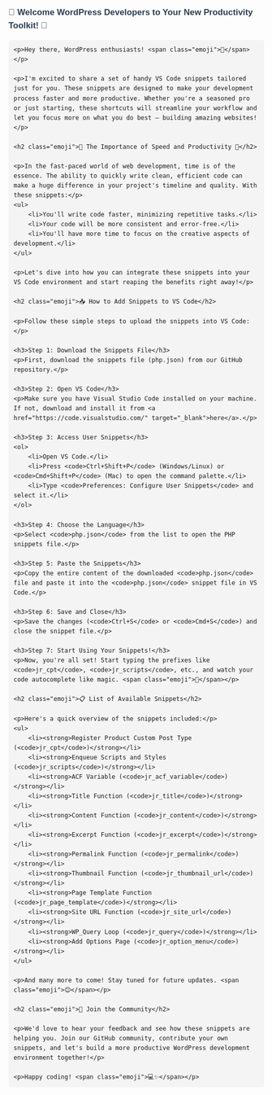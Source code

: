 <!DOCTYPE html>
<html lang="en">
<head>
    <meta charset="UTF-8">
    <meta name="viewport" content="width=device-width, initial-scale=1.0">
    <title>WordPress Developer Snippets</title>
    <style>
        body {
            font-family: Arial, sans-serif;
            line-height: 1.6;
        }
        h1, h2, h3 {
            color: #2c3e50;
        }
        p {
            margin: 10px 0;
        }
        .emoji {
            font-size: 1.2em;
        }
        code {
            background: #f4f4f4;
            padding: 2px 4px;
            border-radius: 3px;
        }
        pre {
            background: #f4f4f4;
            padding: 10px;
            border-radius: 5px;
            overflow-x: auto;
        }
    </style>
</head>
<body>
    <h1 class="emoji">🚀 Welcome WordPress Developers to Your New Productivity Toolkit! 🚀</h1>

    <p>Hey there, WordPress enthusiasts! <span class="emoji">🎉</span></p>

    <p>I'm excited to share a set of handy VS Code snippets tailored just for you. These snippets are designed to make your development process faster and more productive. Whether you're a seasoned pro or just starting, these shortcuts will streamline your workflow and let you focus more on what you do best – building amazing websites!</p>

    <h2 class="emoji">🌟 The Importance of Speed and Productivity 🌟</h2>

    <p>In the fast-paced world of web development, time is of the essence. The ability to quickly write clean, efficient code can make a huge difference in your project's timeline and quality. With these snippets:</p>
    <ul>
        <li>You'll write code faster, minimizing repetitive tasks.</li>
        <li>Your code will be more consistent and error-free.</li>
        <li>You'll have more time to focus on the creative aspects of development.</li>
    </ul>

    <p>Let's dive into how you can integrate these snippets into your VS Code environment and start reaping the benefits right away!</p>

    <h2 class="emoji">📥 How to Add Snippets to VS Code</h2>

    <p>Follow these simple steps to upload the snippets into VS Code:</p>

    <h3>Step 1: Download the Snippets File</h3>
    <p>First, download the snippets file (php.json) from our GitHub repository.</p>

    <h3>Step 2: Open VS Code</h3>
    <p>Make sure you have Visual Studio Code installed on your machine. If not, download and install it from <a href="https://code.visualstudio.com/" target="_blank">here</a>.</p>

    <h3>Step 3: Access User Snippets</h3>
    <ol>
        <li>Open VS Code.</li>
        <li>Press <code>Ctrl+Shift+P</code> (Windows/Linux) or <code>Cmd+Shift+P</code> (Mac) to open the command palette.</li>
        <li>Type <code>Preferences: Configure User Snippets</code> and select it.</li>
    </ol>

    <h3>Step 4: Choose the Language</h3>
    <p>Select <code>php.json</code> from the list to open the PHP snippets file.</p>

    <h3>Step 5: Paste the Snippets</h3>
    <p>Copy the entire content of the downloaded <code>php.json</code> file and paste it into the <code>php.json</code> snippet file in VS Code.</p>

    <h3>Step 6: Save and Close</h3>
    <p>Save the changes (<code>Ctrl+S</code> or <code>Cmd+S</code>) and close the snippet file.</p>

    <h3>Step 7: Start Using Your Snippets!</h3>
    <p>Now, you're all set! Start typing the prefixes like <code>jr_cpt</code>, <code>jr_scripts</code>, etc., and watch your code autocomplete like magic. <span class="emoji">🚀</span></p>

    <h2 class="emoji">📋 List of Available Snippets</h2>

    <p>Here's a quick overview of the snippets included:</p>
    <ul>
        <li><strong>Register Product Custom Post Type (<code>jr_cpt</code>)</strong></li>
        <li><strong>Enqueue Scripts and Styles (<code>jr_scripts</code>)</strong></li>
        <li><strong>ACF Variable (<code>jr_acf_variable</code>)</strong></li>
        <li><strong>Title Function (<code>jr_title</code>)</strong></li>
        <li><strong>Content Function (<code>jr_content</code>)</strong></li>
        <li><strong>Excerpt Function (<code>jr_excerpt</code>)</strong></li>
        <li><strong>Permalink Function (<code>jr_permalink</code>)</strong></li>
        <li><strong>Thumbnail Function (<code>jr_thumbnail_url</code>)</strong></li>
        <li><strong>Page Template Function (<code>jr_page_template</code>)</strong></li>
        <li><strong>Site URL Function (<code>jr_site_url</code>)</strong></li>
        <li><strong>WP_Query Loop (<code>jr_query</code>)</strong></li>
        <li><strong>Add Options Page (<code>jr_option_menu</code>)</strong></li>
    </ul>

    <p>And many more to come! Stay tuned for future updates. <span class="emoji">😊</span></p>

    <h2 class="emoji">🤝 Join the Community</h2>

    <p>We'd love to hear your feedback and see how these snippets are helping you. Join our GitHub community, contribute your own snippets, and let's build a more productive WordPress development environment together!</p>

    <p>Happy coding! <span class="emoji">💻✨</span></p>
</body>
</html>
